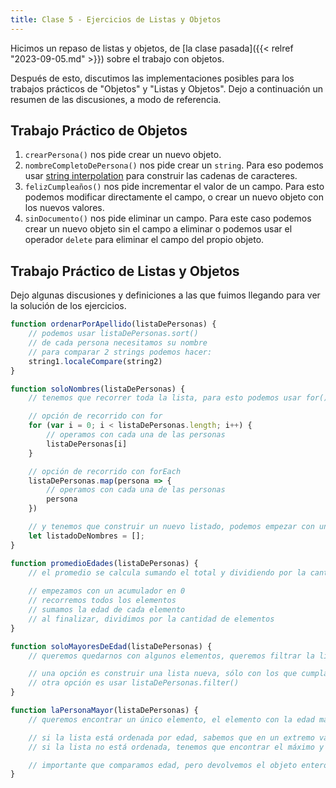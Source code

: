 ```yaml
---
title: Clase 5 - Ejercicios de Listas y Objetos
---
```


Hicimos un repaso de listas y objetos, de [la clase pasada]({{< relref "2023-09-05.md" >}}) sobre el trabajo con objetos.

Después de esto, discutimos las implementaciones posibles para los trabajos prácticos de "Objetos" y "Listas y Objetos". Dejo a continuación un resumen de las discusiones, a modo de referencia.

## Trabajo Práctico de Objetos

1. `crearPersona()` nos pide crear un nuevo objeto.
2. `nombreCompletoDePersona()` nos pide crear un `string`. Para eso podemos usar [string interpolation](https://developer.mozilla.org/es/docs/Web/JavaScript/Reference/Template_literals) para construir las cadenas de caracteres.
3. `felizCumpleaños()` nos pide incrementar el valor de un campo. Para esto podemos modificar directamente el campo, o crear un nuevo objeto con los nuevos valores.
4. `sinDocumento()` nos pide eliminar un campo. Para este caso podemos crear un nuevo objeto sin el campo a eliminar o podemos usar el operador `delete` para eliminar el campo del propio objeto.


## Trabajo Práctico de Listas y Objetos

Dejo algunas discusiones y definiciones a las que fuimos llegando para ver la solución de los ejercicios.

```js
function ordenarPorApellido(listaDePersonas) {
    // podemos usar listaDePersonas.sort()
    // de cada persona necesitamos su nombre
    // para comparar 2 strings podemos hacer:
    string1.localeCompare(string2)
}
```

```js
function soloNombres(listaDePersonas) {
    // tenemos que recorrer toda la lista, para esto podemos usar for() o forEach()

    // opción de recorrido con for
    for (var i = 0; i < listaDePersonas.length; i++) {
        // operamos con cada una de las personas
        listaDePersonas[i]
    }

    // opción de recorrido con forEach
    listaDePersonas.map(persona => {
        // operamos con cada una de las personas
        persona
    })

    // y tenemos que construir un nuevo listado, podemos empezar con un listado vacío
    let listadoDeNombres = [];
}
```

```js
function promedioEdades(listaDePersonas) {
    // el promedio se calcula sumando el total y dividiendo por la cantidad
    
    // empezamos con un acumulador en 0
    // recorremos todos los elementos
    // sumamos la edad de cada elemento
    // al finalizar, dividimos por la cantidad de elementos
}
```

```js
function soloMayoresDeEdad(listaDePersonas) {
    // queremos quedarnos con algunos elementos, queremos filtrar la lista

    // una opción es construir una lista nueva, sólo con los que cumplan la condición
    // otra opción es usar listaDePersonas.filter()
}
```

```js
function laPersonaMayor(listaDePersonas) {
    // queremos encontrar un único elemento, el elemento con la edad máxima

    // si la lista está ordenada por edad, sabemos que en un extremo va a estar nuestro candidato
    // si la lista no está ordenada, tenemos que encontrar el máximo y devolverlo

    // importante que comparamos edad, pero devolvemos el objeto entero
}
```

